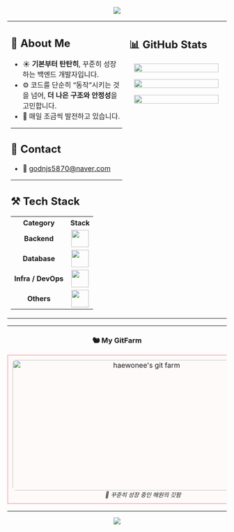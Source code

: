<!-- 상단 배너 -->
<p align="center">
  <img src="https://capsule-render.vercel.app/api?type=waving&color=FFB6C1&height=200&section=header&text=haewonee's%20GITHUB&fontSize=50&fontColor=ffffff&fontAlignY=35&desc=Backend%20Developer&descAlignY=55&descAlign=50"/>
</p>

<table>
<tr>
<td width="54%" valign="top">

## 🌸 About Me

- ☀️ **기본부터 탄탄히**, 꾸준히 성장하는 백엔드 개발자입니다.  
- ⚙️ 코드를 단순히 “동작”시키는 것을 넘어, **더 나은 구조와 안정성**을 고민합니다.  
- 🌱 매일 조금씩 발전하고 있습니다.  

---

## 💌 Contact
- 💌 godnjs5870@naver.com  

---

## ⚒️ Tech Stack

<table>
  <tr>
    <th>Category</th>
    <th>Stack</th>
  </tr>
  <tr>
    <td align="center"><b>Backend</b></td>
    <td align="center">
      <img src="https://skillicons.dev/icons?i=java,spring,hibernate" height="40"/>
    </td>
  </tr>
  <tr>
    <td align="center"><b>Database</b></td>
    <td align="center">
      <img src="https://skillicons.dev/icons?i=postgres,mysql,mongodb" height="40"/>
    </td>
  </tr>
  <tr>
    <td align="center"><b>Infra / DevOps</b></td>
    <td align="center">
      <img src="https://skillicons.dev/icons?i=docker,aws,githubactions" height="40"/>
    </td>
  </tr>
  <tr>
    <td align="center"><b>Others</b></td>
    <td align="center">
      <img src="https://skillicons.dev/icons?i=kafka,git" height="40"/>
    </td>
  </tr>
</table>

</td>

<td width="46%" valign="top">

## 📊 GitHub Stats

<p align="center">
  <img src="https://github-readme-streak-stats.herokuapp.com/?user=haewonee&theme=rose_pine&ring=ffb6c1&fire=ff69b4&currStreakLabel=fce4ec" width="95%"/>
</p>

<p align="center">
  <img src="https://github-readme-stats.vercel.app/api?username=haewonee&show_icons=true&theme=rose_pine&title_color=ffb6c1&icon_color=ff69b4&text_color=fce4ec&bg_color=141321" width="95%"/>
</p>

<p align="center">
  <img src="https://github-readme-stats.vercel.app/api/top-langs/?username=haewonee&layout=compact&theme=rose_pine&title_color=ffb6c1&text_color=fce4ec&bg_color=141321" width="95%"/>
</p>

</td>
</tr>
</table>

---

<!-- 🐿️ My GitFarm -->
<div align="center">

### 🐿️ My GitFarm

<table>
  <tr>
    <td align="center" style="
        border: 2px solid #ffb6c1;
        border-radius: 12px;
        padding: 10px;
        background-color: #fffafa;
      ">
      <a href="https://www.gitanimals.org/en_US?utm_medium=image&utm_source=haewonee&utm_content=farm">
        <img
          src="https://wsrv.nl/?url=render.gitanimals.dev/farms/haewonee?theme=pastel"
          width="600"
          height="300"
          alt="haewonee's git farm"
          style="border-radius: 8px;"
        />
      </a>
      <br/>
      <sub><em>🐾 꾸준히 성장 중인 해원의 깃팜</em></sub>
    </td>
  </tr>
</table>

</div>

---

<!-- 하단 배너 -->
<p align="center">
  <img src="https://capsule-render.vercel.app/api?type=waving&color=FFB6C1&height=150&section=footer"/>
</p>
